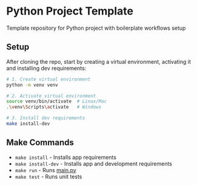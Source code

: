 # Python Project Template
Template repository for Python project with boilerplate workflows setup

## Setup

After cloning the repo, start by creating a virtual environment, activating it and installing dev requirements:
```bash
# 1. Create virtual environment
python -m venv venv

# 2. Activate virtual environment
source venv/bin/activate  # Linux/Mac
.\venv\Scripts\activate   # Windows

# 3. Install dev requirements
make install-dev
```

## Make Commands

- `make install` - Installs app requirements
- `make install-dev` - Installs app and development requirements
- `make run` - Runs [main.py](./main.py)
- `make test` - Runs unit tests
